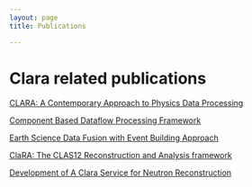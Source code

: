 ```yaml
---
layout: page
title: Publications

---
```


Clara related publications
==========================

[CLARA: A Contemporary Approach to Physics Data
Processing](http://iopscience.iop.org/article/10.1088/1742-6596/331/3/032013/pdf;jsessionid=4B3784968BBFB640E965178DC4FA1A2E.c3.iopscience.cld.iop.org)

[Component Based Dataflow Processing
Framework](http://geo-bigdata.github.io/2015/papers/S08203.pdf)

[Earth Science Data Fusion with Event Building
Approach](http://geo-bigdata.github.io/2015/papers/S08204.pdf)

[ClaRA: The CLAS12 Reconstruction and Analysis
framework](http://meetings.aps.org/Meeting/CAL13/Session/H3.6)

[Development of A Clara Service for Neutron
Reconstruction](http://adsabs.harvard.edu/abs/2011APS..DNP.EA024C)
